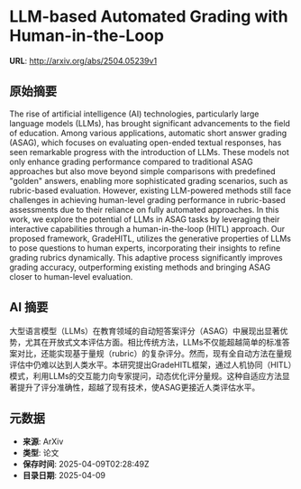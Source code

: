 # LLM-based Automated Grading with Human-in-the-Loop

**URL**: http://arxiv.org/abs/2504.05239v1

## 原始摘要

The rise of artificial intelligence (AI) technologies, particularly large
language models (LLMs), has brought significant advancements to the field of
education. Among various applications, automatic short answer grading (ASAG),
which focuses on evaluating open-ended textual responses, has seen remarkable
progress with the introduction of LLMs. These models not only enhance grading
performance compared to traditional ASAG approaches but also move beyond simple
comparisons with predefined "golden" answers, enabling more sophisticated
grading scenarios, such as rubric-based evaluation. However, existing
LLM-powered methods still face challenges in achieving human-level grading
performance in rubric-based assessments due to their reliance on fully
automated approaches. In this work, we explore the potential of LLMs in ASAG
tasks by leveraging their interactive capabilities through a human-in-the-loop
(HITL) approach. Our proposed framework, GradeHITL, utilizes the generative
properties of LLMs to pose questions to human experts, incorporating their
insights to refine grading rubrics dynamically. This adaptive process
significantly improves grading accuracy, outperforming existing methods and
bringing ASAG closer to human-level evaluation.


## AI 摘要

大型语言模型（LLMs）在教育领域的自动短答案评分（ASAG）中展现出显著优势，尤其在开放式文本评估方面。相比传统方法，LLMs不仅能超越简单的标准答案对比，还能实现基于量规（rubric）的复杂评分。然而，现有全自动方法在量规评估中仍难以达到人类水平。本研究提出GradeHITL框架，通过人机协同（HITL）模式，利用LLMs的交互能力向专家提问，动态优化评分量规。这种自适应方法显著提升了评分准确性，超越了现有技术，使ASAG更接近人类评估水平。

## 元数据

- **来源**: ArXiv
- **类型**: 论文
- **保存时间**: 2025-04-09T02:28:49Z
- **目录日期**: 2025-04-09
